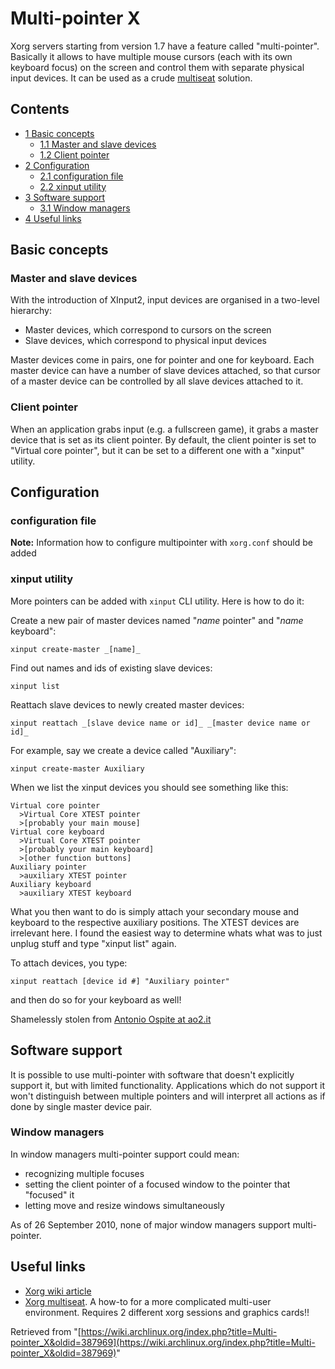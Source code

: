 # Multi-pointer X

Xorg servers starting from version 1.7 have a feature called "multi-pointer". Basically it allows to have multiple mouse cursors (each with its own keyboard focus) on the screen and control them with separate physical input devices. It can be used as a crude [multiseat](/index.php/Xorg_multiseat "Xorg multiseat") solution.

## Contents

*   [1 Basic concepts](#Basic_concepts)
    *   [1.1 Master and slave devices](#Master_and_slave_devices)
    *   [1.2 Client pointer](#Client_pointer)
*   [2 Configuration](#Configuration)
    *   [2.1 configuration file](#configuration_file)
    *   [2.2 xinput utility](#xinput_utility)
*   [3 Software support](#Software_support)
    *   [3.1 Window managers](#Window_managers)
*   [4 Useful links](#Useful_links)

## Basic concepts

### Master and slave devices

With the introduction of XInput2, input devices are organised in a two-level hierarchy:

*   Master devices, which correspond to cursors on the screen
*   Slave devices, which correspond to physical input devices

Master devices come in pairs, one for pointer and one for keyboard. Each master device can have a number of slave devices attached, so that cursor of a master device can be controlled by all slave devices attached to it.

### Client pointer

When an application grabs input (e.g. a fullscreen game), it grabs a master device that is set as its client pointer. By default, the client pointer is set to "Virtual core pointer", but it can be set to a different one with a "xinput" utility.

## Configuration

### configuration file

**Note:** Information how to configure multipointer with `xorg.conf` should be added

### xinput utility

More pointers can be added with `xinput` CLI utility. Here is how to do it:

Create a new pair of master devices named "_name_ pointer" and "_name_ keyboard":

```
xinput create-master _[name]_

```

Find out names and ids of existing slave devices:

```
xinput list

```

Reattach slave devices to newly created master devices:

```
xinput reattach _[slave device name or id]_ _[master device name or id]_

```

For example, say we create a device called "Auxiliary":

```
xinput create-master Auxiliary

```

When we list the xinput devices you should see something like this:

```
Virtual core pointer
  >Virtual Core XTEST pointer
  >[probably your main mouse]
Virtual core keyboard
  >Virtual Core XTEST pointer
  >[probably your main keyboard]
  >[other function buttons]
Auxiliary pointer
  >auxiliary XTEST pointer
Auxiliary keyboard
  >auxiliary XTEST keyboard

```

What you then want to do is simply attach your secondary mouse and keyboard to the respective auxiliary positions. The XTEST devices are irrelevant here. I found the easiest way to determine whats what was to just unplug stuff and type "xinput list" again.

To attach devices, you type:

```
xinput reattach [device id #] "Auxiliary pointer"

```

and then do so for your keyboard as well!

Shamelessly stolen from [Antonio Ospite at ao2.it](http://ao2.it/en/blog/2010/01/19/poor-mans-multi-touch-using-multiple-mice-xorg)

## Software support

It is possible to use multi-pointer with software that doesn't explicitly support it, but with limited functionality. Applications which do not support it won't distinguish between multiple pointers and will interpret all actions as if done by single master device pair.

### Window managers

In window managers multi-pointer support could mean:

*   recognizing multiple focuses
*   setting the client pointer of a focused window to the pointer that "focused" it
*   letting move and resize windows simultaneously

As of 26 September 2010, none of major window managers support multi-pointer.

## Useful links

*   [Xorg wiki article](http://www.x.org/wiki/Development/Documentation/MPX)
*   [Xorg multiseat](/index.php/Xorg_multiseat "Xorg multiseat"). A how-to for a more complicated multi-user environment. Requires 2 different xorg sessions and graphics cards!!

Retrieved from "[https://wiki.archlinux.org/index.php?title=Multi-pointer_X&oldid=387969](https://wiki.archlinux.org/index.php?title=Multi-pointer_X&oldid=387969)"